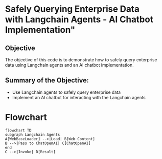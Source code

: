 #  Safely Querying Enterprise Data with Langchain Agents - AI Chatbot Implementation"

## Objective
The objective of this code is to demonstrate how to safely query enterprise data using Langchain agents and an AI chatbot implementation.

## Summary of the Objective:
- Use Langchain agents to safely query enterprise data
- Implement an AI chatbot for interacting with the Langchain agents

# Flowchart
```mermaid
flowchart TD
subgraph Langchain Agents
A[WebBaseLoader] -->|Load| B[Web Content]
B -->|Pass to ChatOpenAI| C[ChatOpenAI]
end
C -->|Invoke| D[Result]
```